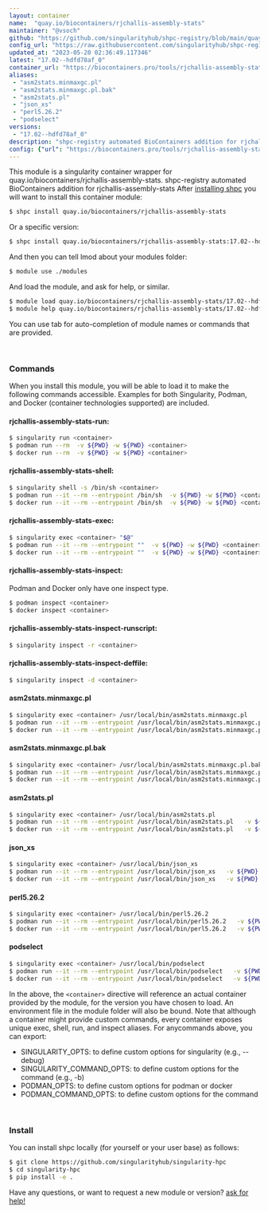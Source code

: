 ```yaml
---
layout: container
name:  "quay.io/biocontainers/rjchallis-assembly-stats"
maintainer: "@vsoch"
github: "https://github.com/singularityhub/shpc-registry/blob/main/quay.io/biocontainers/rjchallis-assembly-stats/container.yaml"
config_url: "https://raw.githubusercontent.com/singularityhub/shpc-registry/main/quay.io/biocontainers/rjchallis-assembly-stats/container.yaml"
updated_at: "2023-05-20 02:36:49.117346"
latest: "17.02--hdfd78af_0"
container_url: "https://biocontainers.pro/tools/rjchallis-assembly-stats"
aliases:
 - "asm2stats.minmaxgc.pl"
 - "asm2stats.minmaxgc.pl.bak"
 - "asm2stats.pl"
 - "json_xs"
 - "perl5.26.2"
 - "podselect"
versions:
 - "17.02--hdfd78af_0"
description: "shpc-registry automated BioContainers addition for rjchallis-assembly-stats"
config: {"url": "https://biocontainers.pro/tools/rjchallis-assembly-stats", "maintainer": "@vsoch", "description": "shpc-registry automated BioContainers addition for rjchallis-assembly-stats", "latest": {"17.02--hdfd78af_0": "sha256:6646f1d94c93e04adacf2bd80f0eb0fd91a5bfde2421738892c66274840fbb50"}, "tags": {"17.02--hdfd78af_0": "sha256:6646f1d94c93e04adacf2bd80f0eb0fd91a5bfde2421738892c66274840fbb50"}, "docker": "quay.io/biocontainers/rjchallis-assembly-stats", "aliases": {"asm2stats.minmaxgc.pl": "/usr/local/bin/asm2stats.minmaxgc.pl", "asm2stats.minmaxgc.pl.bak": "/usr/local/bin/asm2stats.minmaxgc.pl.bak", "asm2stats.pl": "/usr/local/bin/asm2stats.pl", "json_xs": "/usr/local/bin/json_xs", "perl5.26.2": "/usr/local/bin/perl5.26.2", "podselect": "/usr/local/bin/podselect"}}
---
```


This module is a singularity container wrapper for quay.io/biocontainers/rjchallis-assembly-stats.
shpc-registry automated BioContainers addition for rjchallis-assembly-stats
After [installing shpc](#install) you will want to install this container module:


```bash
$ shpc install quay.io/biocontainers/rjchallis-assembly-stats
```

Or a specific version:

```bash
$ shpc install quay.io/biocontainers/rjchallis-assembly-stats:17.02--hdfd78af_0
```

And then you can tell lmod about your modules folder:

```bash
$ module use ./modules
```

And load the module, and ask for help, or similar.

```bash
$ module load quay.io/biocontainers/rjchallis-assembly-stats/17.02--hdfd78af_0
$ module help quay.io/biocontainers/rjchallis-assembly-stats/17.02--hdfd78af_0
```

You can use tab for auto-completion of module names or commands that are provided.

<br>

### Commands

When you install this module, you will be able to load it to make the following commands accessible.
Examples for both Singularity, Podman, and Docker (container technologies supported) are included.

#### rjchallis-assembly-stats-run:

```bash
$ singularity run <container>
$ podman run --rm  -v ${PWD} -w ${PWD} <container>
$ docker run --rm  -v ${PWD} -w ${PWD} <container>
```

#### rjchallis-assembly-stats-shell:

```bash
$ singularity shell -s /bin/sh <container>
$ podman run --it --rm --entrypoint /bin/sh  -v ${PWD} -w ${PWD} <container>
$ docker run --it --rm --entrypoint /bin/sh  -v ${PWD} -w ${PWD} <container>
```

#### rjchallis-assembly-stats-exec:

```bash
$ singularity exec <container> "$@"
$ podman run --it --rm --entrypoint ""  -v ${PWD} -w ${PWD} <container> "$@"
$ docker run --it --rm --entrypoint ""  -v ${PWD} -w ${PWD} <container> "$@"
```

#### rjchallis-assembly-stats-inspect:

Podman and Docker only have one inspect type.

```bash
$ podman inspect <container>
$ docker inspect <container>
```

#### rjchallis-assembly-stats-inspect-runscript:

```bash
$ singularity inspect -r <container>
```

#### rjchallis-assembly-stats-inspect-deffile:

```bash
$ singularity inspect -d <container>
```


#### asm2stats.minmaxgc.pl

```bash
$ singularity exec <container> /usr/local/bin/asm2stats.minmaxgc.pl
$ podman run --it --rm --entrypoint /usr/local/bin/asm2stats.minmaxgc.pl   -v ${PWD} -w ${PWD} <container> -c " $@"
$ docker run --it --rm --entrypoint /usr/local/bin/asm2stats.minmaxgc.pl   -v ${PWD} -w ${PWD} <container> -c " $@"
```


#### asm2stats.minmaxgc.pl.bak

```bash
$ singularity exec <container> /usr/local/bin/asm2stats.minmaxgc.pl.bak
$ podman run --it --rm --entrypoint /usr/local/bin/asm2stats.minmaxgc.pl.bak   -v ${PWD} -w ${PWD} <container> -c " $@"
$ docker run --it --rm --entrypoint /usr/local/bin/asm2stats.minmaxgc.pl.bak   -v ${PWD} -w ${PWD} <container> -c " $@"
```


#### asm2stats.pl

```bash
$ singularity exec <container> /usr/local/bin/asm2stats.pl
$ podman run --it --rm --entrypoint /usr/local/bin/asm2stats.pl   -v ${PWD} -w ${PWD} <container> -c " $@"
$ docker run --it --rm --entrypoint /usr/local/bin/asm2stats.pl   -v ${PWD} -w ${PWD} <container> -c " $@"
```


#### json_xs

```bash
$ singularity exec <container> /usr/local/bin/json_xs
$ podman run --it --rm --entrypoint /usr/local/bin/json_xs   -v ${PWD} -w ${PWD} <container> -c " $@"
$ docker run --it --rm --entrypoint /usr/local/bin/json_xs   -v ${PWD} -w ${PWD} <container> -c " $@"
```


#### perl5.26.2

```bash
$ singularity exec <container> /usr/local/bin/perl5.26.2
$ podman run --it --rm --entrypoint /usr/local/bin/perl5.26.2   -v ${PWD} -w ${PWD} <container> -c " $@"
$ docker run --it --rm --entrypoint /usr/local/bin/perl5.26.2   -v ${PWD} -w ${PWD} <container> -c " $@"
```


#### podselect

```bash
$ singularity exec <container> /usr/local/bin/podselect
$ podman run --it --rm --entrypoint /usr/local/bin/podselect   -v ${PWD} -w ${PWD} <container> -c " $@"
$ docker run --it --rm --entrypoint /usr/local/bin/podselect   -v ${PWD} -w ${PWD} <container> -c " $@"
```



In the above, the `<container>` directive will reference an actual container provided
by the module, for the version you have chosen to load. An environment file in the
module folder will also be bound. Note that although a container
might provide custom commands, every container exposes unique exec, shell, run, and
inspect aliases. For anycommands above, you can export:

 - SINGULARITY_OPTS: to define custom options for singularity (e.g., --debug)
 - SINGULARITY_COMMAND_OPTS: to define custom options for the command (e.g., -b)
 - PODMAN_OPTS: to define custom options for podman or docker
 - PODMAN_COMMAND_OPTS: to define custom options for the command

<br>

### Install

You can install shpc locally (for yourself or your user base) as follows:

```bash
$ git clone https://github.com/singularityhub/singularity-hpc
$ cd singularity-hpc
$ pip install -e .
```

Have any questions, or want to request a new module or version? [ask for help!](https://github.com/singularityhub/singularity-hpc/issues)